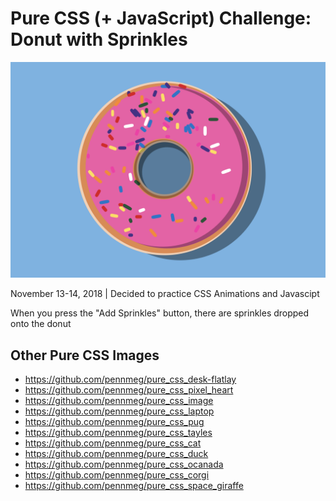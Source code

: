 # Pure CSS (+ JavaScript) Challenge: Donut with Sprinkles

![Final Version: Donut with Sprinks](pure_css-donut.png)

November 13-14, 2018 | Decided to practice CSS Animations and Javascipt

When you press the "Add Sprinkles" button, there are sprinkles dropped onto the donut

## Other Pure CSS Images
* https://github.com/pennmeg/pure_css_desk-flatlay
* https://github.com/pennmeg/pure_css_pixel_heart
* https://github.com/pennmeg/pure_css_image
* https://github.com/pennmeg/pure_css_laptop
* https://github.com/pennmeg/pure_css_pug
* https://github.com/pennmeg/pure_css_tayles
* https://github.com/pennmeg/pure_css_cat
* https://github.com/pennmeg/pure_css_duck
* https://github.com/pennmeg/pure_css_ocanada
* https://github.com/pennmeg/pure_css_corgi
* https://github.com/pennmeg/pure_css_space_giraffe
